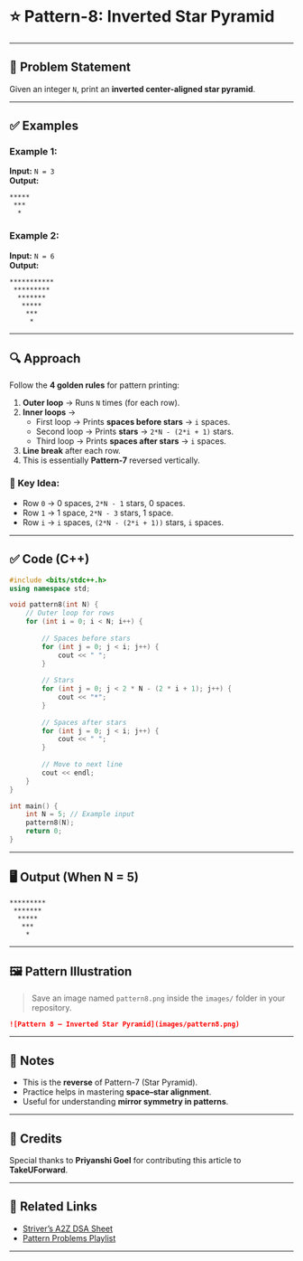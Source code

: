 # ⭐ Pattern-8: Inverted Star Pyramid

---

## 📝 Problem Statement

Given an integer `N`, print an **inverted center-aligned star pyramid**.

---

## ✅ Examples

### Example 1:
**Input:** `N = 3`  
**Output:**
```
*****
 ***
  *
```

### Example 2:
**Input:** `N = 6`  
**Output:**
```
***********
 *********
  *******
   *****
    ***
     *
```

---

## 🔍 Approach

Follow the **4 golden rules** for pattern printing:

1. **Outer loop** → Runs `N` times (for each row).
2. **Inner loops** →  
   - First loop → Prints **spaces before stars** → `i` spaces.  
   - Second loop → Prints **stars** → `2*N - (2*i + 1)` stars.  
   - Third loop → Prints **spaces after stars** → `i` spaces.
3. **Line break** after each row.
4. This is essentially **Pattern-7** reversed vertically.

### 🧠 Key Idea:
- Row `0` → 0 spaces, `2*N - 1` stars, 0 spaces.  
- Row `1` → 1 space, `2*N - 3` stars, 1 space.  
- Row `i` → `i` spaces, `(2*N - (2*i + 1))` stars, `i` spaces.

---

## ✅ Code (C++)

```cpp
#include <bits/stdc++.h>
using namespace std;

void pattern8(int N) {
    // Outer loop for rows
    for (int i = 0; i < N; i++) {
        
        // Spaces before stars
        for (int j = 0; j < i; j++) {
            cout << " ";
        }
        
        // Stars
        for (int j = 0; j < 2 * N - (2 * i + 1); j++) {
            cout << "*";
        }
        
        // Spaces after stars
        for (int j = 0; j < i; j++) {
            cout << " ";
        }
        
        // Move to next line
        cout << endl;
    }
}

int main() {
    int N = 5; // Example input
    pattern8(N);
    return 0;
}
```

---

## 🖥️ Output (When N = 5)

```
*********
 ******* 
  *****  
   ***   
    *    
```

---

## 🖼️ Pattern Illustration

> Save an image named `pattern8.png` inside the `images/` folder in your repository.

```markdown
![Pattern 8 – Inverted Star Pyramid](images/pattern8.png)
```

---

## 📌 Notes

- This is the **reverse** of Pattern-7 (Star Pyramid).
- Practice helps in mastering **space–star alignment**.
- Useful for understanding **mirror symmetry in patterns**.

---

## 🙌 Credits

Special thanks to **Priyanshi Goel** for contributing this article to **TakeUForward**.

---

## 🔗 Related Links

- [Striver’s A2Z DSA Sheet](https://takeuforward.org/interviews/strivers-a2z-dsa-course-sheet-2/)  
- [Pattern Problems Playlist](https://www.youtube.com/playlist?list=PLgUwDviBIf0qUlt5H_kiKYaNSqJ81PMMY)

---
